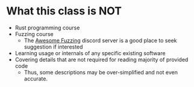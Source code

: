 # What this class is NOT
- Rust programming course
- Fuzzing course
  - The [Awesome Fuzzing](https://discord.com/invite/QxxTBCw) discord server is a good place to seek suggestion if interested
- Learning usage or internals of any specific existing software
- Covering details that are not required for reading majority of provided code
  - Thus, some descriptions may be over-simplified and not even accurate.